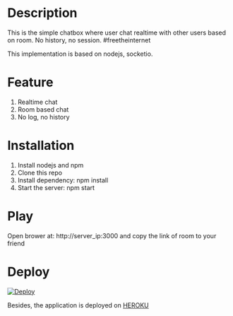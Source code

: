 # Description
This is the simple chatbox where user chat realtime with other users based on room.
No history, no session. #freetheinternet

This implementation is based on nodejs, socketio. 

# Feature
1. Realtime chat
2. Room based chat
3. No log, no history

# Installation

1. Install nodejs and npm
2. Clone this repo
3. Install dependency: npm install
4. Start the server: npm start

# Play
Open brower at: http://server_ip:3000 and copy the link of room to your friend

# Deploy
[![Deploy](https://www.herokucdn.com/deploy/button.png)](https://heroku.com/deploy?template=https://github.com/silverwolfceh/wordchain)

Besides, the application is deployed on [HEROKU](https://talk.ranhchim.ml)

